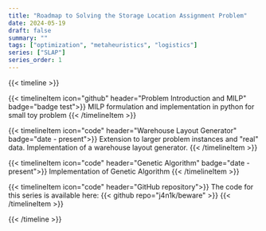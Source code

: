 ```yaml
---
title: "Roadmap to Solving the Storage Location Assignment Problem"
date: 2024-05-19
draft: false
summary: ""
tags: ["optimization", "metaheuristics", "logistics"]
series: ["SLAP"]
series_order: 1
---
```


{{< timeline >}}

{{< timelineItem icon="github" header="Problem Introduction and MILP" badge="badge test">}}
MILP formulation and implementation in python for small toy problem
{{< /timelineItem >}}


{{< timelineItem icon="code" header="Warehouse Layout Generator" badge="date - present">}}
Extension to larger problem instances and "real" data.
Implementation of a warehouse layout generator.
{{< /timelineItem >}}

{{< timelineItem icon="code" header="Genetic Algorithm" badge="date - present">}}
Implementation of Genetic Algorithm
{{< /timelineItem >}}

{{< timelineItem icon="code" header="GitHub repository">}}
The code for this series is available here:
{{< github repo="j4n1k/beware" >}}
{{< /timelineItem >}}

{{< /timeline >}}